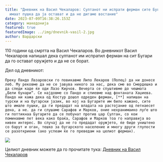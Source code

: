 ```yaml
---
title: "Дневник на Васил Чекаларов: Султанот ни испрати ферман сите Бугари што
  имаат пушка да ја остават и да не дигаме востание"
date: 2023-07-09T16:38:26.153Z
category: македонија
featured: true
featuredImage: ../img/dnevnik-vasil-2.jpg
author: Вардарски
---
```

110 години од смртта на Васил Чекаларов.  Во дневникот Васил Чекаларов напишал дека султанот им испратил ферман на сит Бугари да го остават оружјето и да не се борат.

Дел од дневникот:\
\
`Преку Пандо Лазаровски го повикавме Липо Лекаров (Полец) да ни донесе леб. Му рековме да не се јавува никого за нас, дека сме во Смердешко и да следи каде ќе оди Лазо Кирчов. Вечерта се спуштивме до чешмата „Бели бунари“. Се најдовме со Пандо и спиевме над фонтаната Хаџиева. Пандо ни кажа дека од Костур дошол одреден ферман, [**] напишан на турски и на бугарски јазик, во кој на Бугарите им било кажано, сите што имале пушки, да ги предадат на владата на растојание од петнаесет дена, а не. да ги слушаме Сарафов и Марков, оние нехранимаико луѓе што ги поттикнаа Бугарите да се побунат против цар Султан, со кои поминавме пет века како браќа, Сарафов и Марков тоа го направија во нивен интерес. Во случај да не го предадат оружјето, ќе биде уништено со барут и оган, тешко за бугарското население и многу други глупости се разоткриени (ако успеам ќе го преведам на целиот ферман).`

![](../img/del-dnevnik-cakalarov.png)

Целиот дневник можете да го прочитате тука: [Дневник на Васил Чекаларов](https://www.strumski.com/books/Chekalarov_Dnevnik_1901_1902partI.pdf)